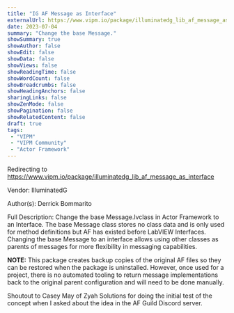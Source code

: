 ```yaml
---
title: "IG AF Message as Interface"
externalUrl: https://www.vipm.io/package/illuminatedg_lib_af_message_as_interface
date: 2023-07-04
summary: "Change the base Message."
showSummary: true
showAuthor: false
showEdit: false
showData: false
showViews: false
showReadingTime: false
showWordCount: false
showBreadcrumbs: false
showHeadingAnchors: false
sharingLinks: false
showZenMode: false
showPagination: false
showRelatedContent: false
draft: true
tags:
 - "VIPM"
 - "VIPM Community"
 - "Actor Framework"
---
```


Redirecting to https://www.vipm.io/package/illuminatedg_lib_af_message_as_interface

Vendor: IlluminatedG

Author(s): Derrick Bommarito
 
Full Description:
Change the base Message.lvclass in Actor Framework to an Interface. The base Message class stores no class data and is only used for method definitions but AF has existed before LabVIEW Interfaces. Changing the base Message to an interface allows using other classes as parents of messages for more flexibility in messaging capabilities.

**NOTE:** This package creates backup copies of the original AF files so they can be restored when the package is uninstalled. However, once used for a project, there is no automated tooling to return message implementations back to the original parent configuration and will need to be done manually.

Shoutout to Casey May of Zyah Solutions for doing the initial test of the concept when I asked about the idea in the AF Guild Discord server.